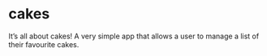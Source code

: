 # cakes
It’s all about cakes! A very simple app that allows a user to manage a list of their favourite cakes.
